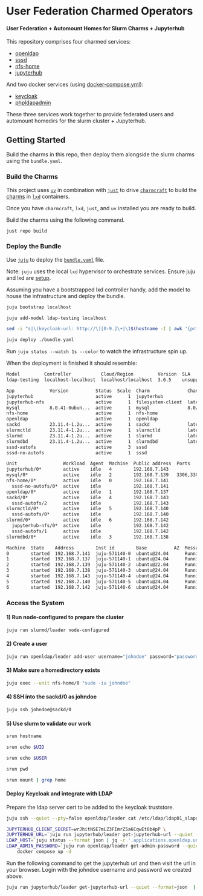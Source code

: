 # User Federation Charmed Operators

#### User Federation + Automount Homes for Slurm Charms + Jupyterhub

This repository comprises four charmed services:
* [openldap](./charms/openldap)
* [sssd](./charms/sssd)
* [nfs-home](./charms/nfs-home)
* [jupyterhub](./charms/jupyterhub)

And two docker services (using [docker-compose.yml](./docker-compose.yml)):
* [keycloak](https://keycloak.org)
* [phpldapadmin](https://github.com/leenooks/phpLDAPadmin)

These three services work together to provide federated users and automount homedirs for the slurm cluster + Jupyterhub.

## Getting Started
Build the charms in this repo, then deploy them alongside the slurm charms using the `bundle.yaml`.

### Build the Charms
This project uses [`uv`](https://docs.astral.sh/uv/) in combination with [`just`](https://github.com/casey/just)
to drive [`charmcraft`](https://canonical-charmcraft.readthedocs-hosted.com/en/stable/) to build the [charms](https://juju.is/charms-architecture) in [`lxd`](https://canonical.com/lxd) containers.

Once you have `charmcraft`, `lxd`, `just`, and `uv` installed you are ready to build.

Build the charms using the following command.
```bash
just repo build
```


### Deploy the Bundle
Use [`juju`](https://juju.is/) to deploy the [`bundle.yaml`](./bundle.yaml) file.

Note: `juju` uses the local `lxd` hypervisor to orchestrate services. Ensure juju and lxd are [setup](https://canonical.com/microstack/docs/bootstrap-lxd-based-juju-controller).

Assuming you have a bootstrapped lxd controller handy, add the model to house the infrastructure and deploy the bundle.
```bash
juju bootstrap localhost

juju add-model ldap-testing localhost

sed -i "s|\(keycloak-url: http://\)[0-9.]\+|\1$(hostname -I | awk '{print $1}')|" bundle.yaml

juju deploy ./bundle.yaml
```

Run `juju status --watch 1s --color` to watch the infrastructure spin up.

When the deployment is finished it should resemble:
```bash
Model         Controller           Cloud/Region         Version  SLA          Timestamp
ldap-testing  localhost-localhost  localhost/localhost  3.6.5    unsupported  22:01:39Z

App             Version          Status  Scale  Charm              Channel      Rev  Exposed  Message
jupyterhub                       active      1  jupyterhub                        0  no       http://192.168.7.143:8000
jupyterhub-nfs                   active      1  filesystem-client  latest/edge   15  no       Mounted filesystem at `/jupyterhub-nfs`.
mysql           8.0.41-0ubun...  active      1  mysql              8.0/stable   366  no     
nfs-home                         active      1  nfs-home                          0  no     
openldap                         active      1  openldap                          0  no       Serving: dc=vantage
sackd           23.11.4-1.2u...  active      1  sackd              latest/edge   18  no        
slurmctld       23.11.4-1.2u...  active      1  slurmctld          latest/edge  100  no     
slurmd          23.11.4-1.2u...  active      1  slurmd             latest/edge  121  no        
slurmdbd        23.11.4-1.2u...  active      1  slurmdbd           latest/edge   92  no     
sssd-autofs                      active      3  sssd                              0  no       
sssd-no-autofs                   active      1  sssd                              0  no     

Unit                 Workload  Agent  Machine  Public address  Ports           Message
jupyterhub/0*        active    idle   4        192.168.7.143                   http://192.168.7.143:8000
mysql/0*             active    idle   2        192.168.7.139   3306,33060/tcp  Primary
nfs-home/0*          active    idle   0        192.168.7.141           
  sssd-no-autofs/0*  active    idle            192.168.7.141           
openldap/0*          active    idle   1        192.168.7.137                   Serving: dc=vantage
sackd/0*             active    idle   4        192.168.7.143                        
  sssd-autofs/2      active    idle            192.168.7.143                       
slurmctld/0*         active    idle   5        192.168.7.140           
  sssd-autofs/0*     active    idle            192.168.7.140                           
slurmd/0*            active    idle   6        192.168.7.142                       
  jupyterhub-nfs/0*  active    idle            192.168.7.142                   Mounted filesystem at `/jupyterhub-nfs`.
  sssd-autofs/1      active    idle            192.168.7.142                       
slurmdbd/0*          active    idle   3        192.168.7.138           

Machine  State    Address        Inst id        Base          AZ  Message
0        started  192.168.7.141  juju-571140-0  ubuntu@24.04      Running
1        started  192.168.7.137  juju-571140-1  ubuntu@24.04      Running
2        started  192.168.7.139  juju-571140-2  ubuntu@22.04      Running
3        started  192.168.7.138  juju-571140-3  ubuntu@24.04      Running
4        started  192.168.7.143  juju-571140-4  ubuntu@24.04      Running
5        started  192.168.7.140  juju-571140-5  ubuntu@24.04      Running
6        started  192.168.7.142  juju-571140-6  ubuntu@24.04      Running
```

### Access the System

#### 1) Run node-configured to prepare the cluster
```bash
juju run slurmd/leader node-configured
```

#### 2) Create a user
```bash
juju run openldap/leader add-user username="johndoe" password="password" uid="'5999'" ssh-key="$(cat ~/.ssh/id_rsa.pub)" email="johndoe@example.com"
```

#### 3) Make sure a homedirectory exists
```bash
juju exec --unit nfs-home/0 "sudo -iu johndoe"
```

#### 4) SSH into the sackd/0 as johndoe
```bash
juju ssh johndoe@sackd/0
```

#### 5) Use slurm to validate our work
```bash
srun hostname

srun echo $UID

srun echo $USER

srun pwd

srun mount | grep home
```

#### Deploy Keycloak and integrate with LDAP
Prepare the ldap server cert to be added to the keycloak truststore.
```bash
juju ssh --quiet --pty=false openldap/leader cat /etc/ldap/ldap01_slapd_cert.pem > .extras/cert.pem
```

```bash
JUPYTERHUB_CLIENT_SECRET=wrJhitNSE7mLZ3FImrZ5a6CqwEt8b4pP \
JUPYTERHUB_URL=`juju run jupyterhub/leader get-jupyterhub-url --quiet --format=json  | jq .[].results.url | xargs -I % -0 python3 -c 'print(%)'` \
LDAP_HOST=`juju status --format json | jq -r '.applications.openldap.units[]["public-address"]'` \
LDAP_ADMIN_PASSWORD=`juju run openldap/leader get-admin-password --quiet | awk '{print $2}' | tr -d "\n"` \
    docker compose up -d
```

Run the following command to get the jupyterhub url and then visit the url in your browser. Login with the johndoe username and password we created above.
```bash
juju run jupyterhub/leader get-jupyterhub-url --quiet --format=json  | jq .[].results.url | xargs -I % -0 python3 -c 'print(%)'
```


